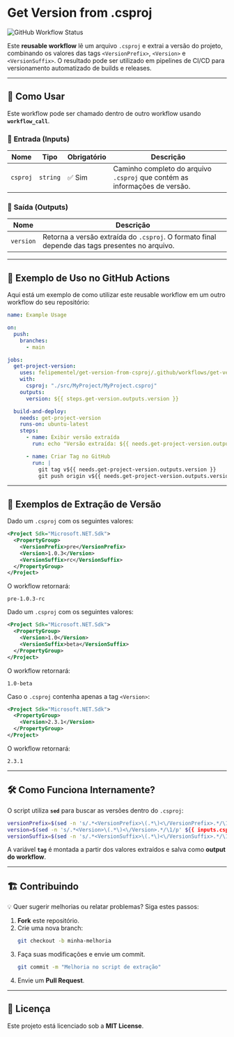 # Get Version from .csproj

![GitHub Workflow Status](https://img.shields.io/github/actions/workflow/status/felipementel/get-version-from-csproj/tag-manually.yml?branch=main)

Este **reusable workflow** lê um arquivo `.csproj` e extrai a versão do projeto, combinando os valores das tags `<VersionPrefix>`, `<Version>` e `<VersionSuffix>`. O resultado pode ser utilizado em pipelines de CI/CD para versionamento automatizado de builds e releases.

---

## 🚀 **Como Usar**

Este workflow pode ser chamado dentro de outro workflow usando **`workflow_call`**.

### 📌 **Entrada (Inputs)**

| Nome      | Tipo   | Obrigatório | Descrição |
|-----------|--------|------------|-----------|
| `csproj` | `string` | ✅ Sim | Caminho completo do arquivo `.csproj` que contém as informações de versão. |

### 👤 **Saída (Outputs)**

| Nome    | Descrição |
|---------|-----------|
| `version` | Retorna a versão extraída do `.csproj`. O formato final depende das tags presentes no arquivo. |

---

## 📌 **Exemplo de Uso no GitHub Actions**

Aqui está um exemplo de como utilizar este reusable workflow em um outro workflow do seu repositório:

```yaml
name: Example Usage

on:
  push:
    branches:
      - main

jobs:
  get-project-version:
    uses: felipementel/get-version-from-csproj/.github/workflows/get-version-from-csproj.yml@main
    with:
      csproj: "./src/MyProject/MyProject.csproj"
    outputs:
      version: ${{ steps.get-version.outputs.version }}

  build-and-deploy:
    needs: get-project-version
    runs-on: ubuntu-latest
    steps:
      - name: Exibir versão extraída
        run: echo "Versão extraída: ${{ needs.get-project-version.outputs.version }}"

      - name: Criar Tag no GitHub
        run: |
          git tag v${{ needs.get-project-version.outputs.version }}
          git push origin v${{ needs.get-project-version.outputs.version }}
```

---

## 📌 **Exemplos de Extração de Versão**


Dado um `.csproj` com os seguintes valores:

```xml
<Project Sdk="Microsoft.NET.Sdk">
  <PropertyGroup>
    <VersionPrefix>pre</VersionPrefix>
    <Version>1.0.3</Version>
    <VersionSuffix>rc</VersionSuffix>
  </PropertyGroup>
</Project>
```

O workflow retornará:

```
pre-1.0.3-rc
```

Dado um `.csproj` com os seguintes valores:

```xml
<Project Sdk="Microsoft.NET.Sdk">
  <PropertyGroup>
    <Version>1.0</Version>
    <VersionSuffix>beta</VersionSuffix>
  </PropertyGroup>
</Project>
```

O workflow retornará:

```
1.0-beta
```

Caso o `.csproj` contenha apenas a tag `<Version>`:

```xml
<Project Sdk="Microsoft.NET.Sdk">
  <PropertyGroup>
    <Version>2.3.1</Version>
  </PropertyGroup>
</Project>
```

O workflow retornará:

```
2.3.1
```

---

## 🛠 **Como Funciona Internamente?**

O script utiliza **`sed`** para buscar as versões dentro do `.csproj`:

```bash
versionPrefix=$(sed -n 's/.*<VersionPrefix>\(.*\)<\/VersionPrefix>.*/\1/p' ${{ inputs.csproj }})
version=$(sed -n 's/.*<Version>\(.*\)<\/Version>.*/\1/p' ${{ inputs.csproj }})
versionSuffix=$(sed -n 's/.*<VersionSuffix>\(.*\)<\/VersionSuffix>.*/\1/p' ${{ inputs.csproj }})
```

A variável **`tag`** é montada a partir dos valores extraídos e salva como **output do workflow**.

---

## 🏗 **Contribuindo**

💡 Quer sugerir melhorias ou relatar problemas? Siga estes passos:

1. **Fork** este repositório.
2. Crie uma nova branch:
   ```bash
   git checkout -b minha-melhoria
   ```  
3. Faça suas modificações e envie um commit.
   ```bash
   git commit -m "Melhoria no script de extração"
   ```  
4. Envie um **Pull Request**.

---

## 📄 **Licença**

Este projeto está licenciado sob a **MIT License**.

